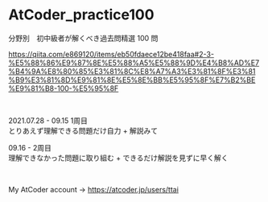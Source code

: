 # AtCoder_practice100
分野別　初中級者が解くべき過去問精選 100 問
<br>

https://qiita.com/e869120/items/eb50fdaece12be418faa#2-3-%E5%88%86%E9%87%8E%E5%88%A5%E5%88%9D%E4%B8%AD%E7%B4%9A%E8%80%85%E3%81%8C%E8%A7%A3%E3%81%8F%E3%81%B9%E3%81%8D%E9%81%8E%E5%8E%BB%E5%95%8F%E7%B2%BE%E9%81%B8-100-%E5%95%8F

<br>

2021.07.28 - 09.15 1周目
<br>
とりあえず理解できる問題だけ自力 + 解説みて

09.16 - 2周目
<br>
理解できなかった問題に取り組む + できるだけ解説を見ずに早く解く

<br>

My AtCoder account -> https://atcoder.jp/users/ttai